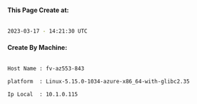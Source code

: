 
   
#### This Page Create at:

```bash

2023-03-17 - 14:21:30 UTC

```

#### Create By Machine:

```bash

Host Name : fv-az553-843

platform  : Linux-5.15.0-1034-azure-x86_64-with-glibc2.35

Ip Local  : 10.1.0.115

```

